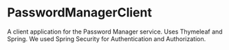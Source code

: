 # PasswordManagerClient
A client application for the Password Manager service. Uses Thymeleaf and Spring. We used Spring Security for Authentication and Authorization. 
